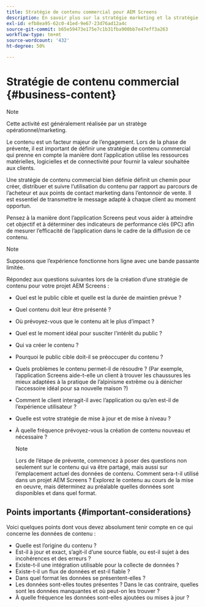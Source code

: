 ```yaml
---
title: Stratégie de contenu commercial pour AEM Screens
description: En savoir plus sur la stratégie marketing et la stratégie de contenu commercial en ce qui concerne AEM Screens.
exl-id: efb8ea95-62c0-41ed-9e67-23d76ad12a4c
source-git-commit: b65e59473e175e7c1b31fba900bb7e47eff3a263
workflow-type: tm+mt
source-wordcount: '432'
ht-degree: 50%

---
```


# Stratégie de contenu commercial {#business-content}

>[!NOTE]
>
>Cette activité est généralement réalisée par un stratège opérationnel/marketing.

Le contenu est un facteur majeur de l’engagement. Lors de la phase de prévente, il est important de définir une stratégie de contenu commercial qui prenne en compte la manière dont l’application utilise les ressources matérielles, logicielles et de connectivité pour fournir la valeur souhaitée aux clients.

Une stratégie de contenu commercial bien définie définit un chemin pour créer, distribuer et suivre l’utilisation du contenu par rapport au parcours de l’acheteur et aux points de contact marketing dans l’entonnoir de vente. Il est essentiel de transmettre le message adapté à chaque client au moment opportun.

Pensez à la manière dont l’application Screens peut vous aider à atteindre cet objectif et à déterminer des indicateurs de performance clés (IPC) afin de mesurer l’efficacité de l’application dans le cadre de la diffusion de ce contenu.

>[!NOTE]
>
>Supposons que l’expérience fonctionne hors ligne avec une bande passante limitée.

Répondez aux questions suivantes lors de la création d’une stratégie de contenu pour votre projet AEM Screens :

* Quel est le public cible et quelle est la durée de maintien prévue ?
* Quel contenu doit leur être présenté ?
* Où prévoyez-vous que le contenu ait le plus d’impact ?
* Quel est le moment idéal pour susciter l’intérêt du public ?
* Qui va créer le contenu ?
* Pourquoi le public cible doit-il se préoccuper du contenu ?
* Quels problèmes le contenu permet-il de résoudre ? (Par exemple, l’application Screens aide-t-elle un client à trouver les chaussures les mieux adaptées à la pratique de l’alpinisme extrême ou à dénicher l’accessoire idéal pour sa nouvelle maison ?)
* Comment le client interagit-il avec l’application ou qu’en est-il de l’expérience utilisateur ?
* Quelle est votre stratégie de mise à jour et de mise à niveau ?
* À quelle fréquence prévoyez-vous la création de contenu nouveau et nécessaire ?

  >[!NOTE]
  >
  >Lors de l’étape de prévente, commencez à poser des questions non seulement sur le contenu qui va être partagé, mais aussi sur l’emplacement actuel des données de contenu. Comment sera-t-il utilisé dans un projet AEM Screens ? Explorez le contenu au cours de la mise en oeuvre, mais déterminez au préalable quelles données sont disponibles et dans quel format.

## Points importants {#important-considerations}

Voici quelques points dont vous devez absolument tenir compte en ce qui concerne les données de contenu :

* Quelle est l’origine du contenu ?
* Est-il à jour et exact, s’agit-il d’une source fiable, ou est-il sujet à des incohérences et des erreurs ?
* Existe-t-il une intégration utilisable pour la collecte de données ?
* Existe-t-il un flux de données et est-il fiable ?
* Dans quel format les données se présentent-elles ?
* Les données sont-elles toutes présentes ? Dans le cas contraire, quelles sont les données manquantes et où peut-on les trouver ?
* À quelle fréquence les données sont-elles ajoutées ou mises à jour ?
